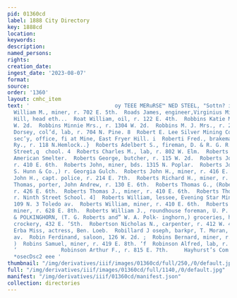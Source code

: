 ```yaml
---
pid: 01360cd
label: 1888 City Directory
key: 1888cd
location: 
keywords: 
description: 
named_persons: 
rights: 
creation_date: 
ingest_date: '2023-08-07'
format: 
source: 
order: '1360'
layout: cmhc_item
text: '                           oy TEEE MERuRSE™ NED STEEL, "Sottn? ised  ROA  Roach
  William M., miner, r. 702 E. 5th.  Roads James, engineer,Virginius Mine, r. Fryer
  Hill, head eth...  Roat William, oil, r. 122 E. 4th.  Robbins Katie Mrs. + YT. 142
  W. 2d.  Robbins Minnie Mrs., r. 1304 W. 2d.  Robbins M. J. Mrs., r. 217 N. Spruce.  Roberson
  Dorsey, col’d, lab, r. 704 N. Pine. 8  Robert E. Lee Silver Mining Co., HE. A. Guilbault,
  sec’y, office, fi at Mine, East Fryer Hill. i  Roberti Fred., brakeman, Colo. Midland
  Ry., r. 118 N.Hemlock..}  Roberts Adelbert S., fireman, D. & R. G. R. R., r. Ninth
  Street,q  chool. 4  Roberts Charles M., lab, r. 802 W. Elm.  Roberts Fred., furnaceman,
  American Smelter.  Roberts George, butcher, r. 115 W. 2d.  Roberts John, miner,
  r. 410 E. 6th.  Roberts John, miner, bds. 1315 N. Poplar.  Roberts John C., (J.
  S. Hunn & Co.,) r. Georgia Gulch.  Roberts John H., miner, r. 416 E. 11th.  Roberts
  John H., capt. police, r. 214 E. 7th.  Roberts Richard H., miner, r. 628 E. 8th.  Roberts
  Thomas, porter, John Andrew, r. 130 E. 6th.  Roberts Thomas G., (Roberts & Polkinghorn,)
  r. 426 E. 6th.  Roberts Thomas J., miner, r. 410 E. 6th.  Roberts Thomas L., machinist,
  r. Ninth Street School. 4]  Roberts William, lessee, Evening Star Mining Co., r.
  109 N. 3 Toledo av.  Roberts William, miner, r. 410 E. 6th.  Roberts William J.,
  miner, r. 628 E. 8th.  Roberts William J., roundhouse foreman, U. P. Ry. 4  ROBERTS
  & POLKINGHORN, (T. G. Roberts and” W. A. Polk- inghorn,) groceries, hardware and
  crockery, 432 E. ‘Sth.  Robertson Nicholas N., carpenter, r. 412 W. 4th.  Robeson
  Erba Miss, actress, Ben. Loeb.  Robillard J oseph, barkpr, T. Moran, r. 127 Harrison
  av.  Robin Ferdinand, saloon, 126 W. 2d. ;  Robins Bernard, miner, r. 416 E. 8th.
  )  Robins Samuel, miner, r. 419 E. 8th. ‘f  Robinson Alfred, lab, r. 808 N. Hemlock.
  ‘              Robinson Arthur F., r. 815 E. 7th.     Hayhurst’s Com’! Restaurant,
  *osecDsc2 eee '
thumbnail: "/img/derivatives/iiif/images/01360cd/full/250,/0/default.jpg"
full: "/img/derivatives/iiif/images/01360cd/full/1140,/0/default.jpg"
manifest: "/img/derivatives/iiif/01360cd/manifest.json"
collection: directories
---
```

